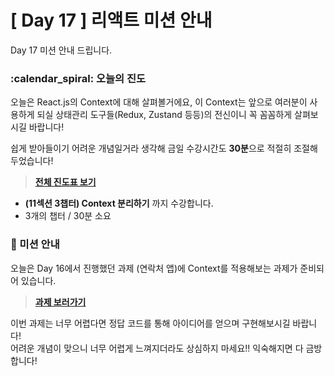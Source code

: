 # [ Day 17 ] 리액트 미션 안내

Day 17 미션 안내 드립니다.

### :calendar_spiral: 오늘의 진도

오늘은 React.js의 Context에 대해 살펴볼거에요, 이 Context는 앞으로 여러분이 사용하게 되실 상태관리 도구들(Redux, Zustand 등등)의 전신이니 꼭 꼼꼼하게 살펴보시길 바랍니다!

쉽게 받아들이기 어려운 개념일거라 생각해 금일 수강시간도 **30분**으로 적절히 조절해 두었습니다!

> **[전체 진도표 보기](https://www.notion.so/winterlood/2573dd24c0484500b807d595cc19a2cd)**

- **(11섹션 3챕터) Context 분리하기** 까지 수강합니다.
- 3개의 챕터 / 30분 소요

### 🎯 미션 안내

오늘은 Day 16에서 진행했던 과제 (연락처 앱)에 Context를 적용해보는 과제가 준비되어 있습니다.

> **[과제 보러가기](https://github.com/winterlood/onebite-react-challenge/blob/main/missions/day17/coding-quiz)**

이번 과제는 너무 어렵다면 정답 코드를 통해 아이디어를 얻으며 구현해보시길 바랍니다!  
어려운 개념이 맞으니 너무 어렵게 느껴지더라도 상심하지 마세요!! 익숙해지면 다 금방 합니다!
